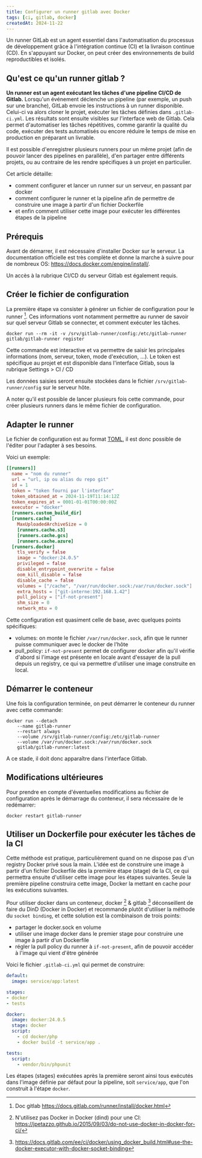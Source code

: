 ```yaml
---
title: Configurer un runner gitlab avec Docker
tags: [ci, gitlab, docker]
createdAt: 2024-11-22
---
```


Un runner GitLab est un agent essentiel dans l'automatisation du processus de développement grâce à l'intégration continue (CI) et la livraison continue (CD). En s'appuyant sur Docker, on peut créer des environnements de build reproductibles et isolés.

## Qu'est ce qu'un runner gitlab ?

**Un runner est un agent exécutant les tâches d'une pipeline CI/CD de Gitlab.** Lorsqu'un événement déclenche un pipeline (par exemple, un push sur une branche), GitLab envoie les instructions à un runner disponible. Celui-ci va alors cloner le projet, exécuter les tâches définies dans `.gitlab-ci.yml`. Les résultats sont ensuite visibles sur l'interface web de Gitlab. Cela permet d'automatiser les tâches répétitives, comme garantir la qualité du code, exécuter des tests automatisés ou encore réduire le temps de mise en production en préparant un livrable.

Il est possible d'enregistrer plusieurs runners pour un même projet (afin de pouvoir lancer des pipelines en parallèle), d'en partager entre différents projets, ou au contraire de les rendre spécifiques à un projet en particulier.

Cet article détaille:
- comment configurer et lancer un runner sur un serveur, en passant par docker
- comment configurer le runner et la pipeline afin de permettre de construire une image à partir d'un fichier Dockerfile
- et enfin comment utiliser cette image pour exécuter les différentes étapes de la pipeline 

## Prérequis

Avant de démarrer, il est nécessaire d'installer Docker sur le serveur. La documentation officielle est très complète et donne la marche à suivre pour de nombreux OS: https://docs.docker.com/engine/install/.

Un accès à la rubrique CI/CD du serveur Gitlab est également requis.

## Créer le fichier de configuration

La première étape va consister à générer un fichier de configuration pour le runner [^1]. Ces informations vont notamment permettre au runner de savoir sur quel serveur Gitlab se connecter, et comment exécuter les tâches.

```shell
docker run --rm -it -v /srv/gitlab-runner/config:/etc/gitlab-runner gitlab/gitlab-runner register
```

Cette commande est interactive et va permettre de saisir les principales informations (nom, serveur, token, mode d'exécution, ...). Le token est spécifique au projet et est disponible dans l'interface Gitlab, sous la rubrique Settings > CI / CD

Les données saisies seront ensuite stockées dans le fichier `/srv/gitlab-runner/config` sur le serveur hôte.

A noter qu'il est possible de lancer plusieurs fois cette commande, pour créer plusieurs runners dans le même fichier de configuration.


## Adapter le runner

Le fichier de configuration est au format [TOML](https://fr.wikipedia.org/wiki/TOML), il est donc possible de l'éditer pour l'adapter à ses besoins.

Voici un exemple:

```toml
[[runners]]
  name = "nom du runner"
  url = "url, ip ou alias du repo git"
  id = 1
  token = "token fourni par l'interface"
  token_obtained_at = 2024-11-19T11:14:12Z
  token_expires_at = 0001-01-01T00:00:00Z
  executor = "docker"
  [runners.custom_build_dir]
  [runners.cache]
    MaxUploadedArchiveSize = 0
    [runners.cache.s3]
    [runners.cache.gcs]
    [runners.cache.azure]
  [runners.docker]
    tls_verify = false
    image = "docker:24.0.5"
    privileged = false
    disable_entrypoint_overwrite = false
    oom_kill_disable = false
    disable_cache = false
    volumes = ["/cache", "/var/run/docker.sock:/var/run/docker.sock"]
    extra_hosts = ["git-interne:192.168.1.42"]
    pull_policy = ["if-not-present"]
    shm_size = 0
    network_mtu = 0
```

Cette configuration est quasiment celle de base, avec quelques points spécifiques:
- volumes: on monte le fichier `/var/run/docker.sock`, afin que le runner puisse communiquer avec le docker de l'hôte
- pull_policy: `if-not-present` permet de configurer docker afin qu'il vérifie d'abord si l'image est présente en locale avant d'essayer de la pull depuis un registry, ce qui va permettre d'utiliser une image construite en local.

## Démarrer le conteneur

Une fois la configuration terminée, on peut démarrer le conteneur du runner avec cette commande:

```shell
docker run --detach
	--name gitlab-runner
	--restart always
	--volume /srv/gitlab-runner/config:/etc/gitlab-runner
	--volume /var/run/docker.sock:/var/run/docker.sock
	gitlab/gitlab-runner:latest
```

A ce stade, il doit donc apparaître dans l'interface Gitlab.

## Modifications ultérieures

Pour prendre en compte d'éventuelles modifications au fichier de configuration après le démarrage du conteneur, il sera nécessaire de le redémarrer:

```shell
docker restart gitlab-runner
```

## Utiliser un Dockerfile pour exécuter les tâches de la CI

Cette méthode est pratique, particulièrement quand on ne dispose pas d'un registry Docker privé sous la main. L'idée est de construire une image à partir d'un fichier Dockerfile dès la première étape (stage) de la CI, ce qui permettra ensuite d'utiliser cette image pour les étapes suivantes. Seule la première pipeline construira cette image, Docker la mettant en cache pour les exécutions suivantes.

Pour utiliser docker dans un conteneur, docker [^2] & gitlab [^3] déconseillent de faire du DinD (Docker in Docker) et recommande plutôt d'utiliser la méthode du `socket binding`, et cette solution est la combinaison de trois points:
- partager le docker.sock en volume 
- utiliser une image docker dans le premier stage pour construire une image à partir d'un Dockerfile
- régler la pull policy du runner à `if-not-present`, afin de pouvoir accéder à l'image qui vient d'être générée

Voici le fichier `.gitlab-ci.yml` qui permet de construire:

```yml
default:
  image: service/app:latest

stages:
- docker
- tests

docker:
  image: docker:24.0.5
  stage: docker
  script:
    - cd docker/php
    - docker build -t service/app .

tests:
  script:
    - vendor/bin/phpunit
```

Les étapes (stages) exécutées après la première seront ainsi tous exécutés dans l'image définie par défaut pour la pipeline, soit `service/app`, que l'on construit à l'étape `docker`.

[^1]: Doc gitlab https://docs.gitlab.com/runner/install/docker.html
[^2]: N'utilisez pas Docker in Docker (dind) pour une CI: https://jpetazzo.github.io/2015/09/03/do-not-use-docker-in-docker-for-ci/
[^3]: https://docs.gitlab.com/ee/ci/docker/using_docker_build.html#use-the-docker-executor-with-docker-socket-binding
